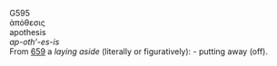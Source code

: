 <body>
  <p>G595<br>  ἀπόθεσις  <br> apothesis  <br><i>ap-oth‘-es-is </i><br>From <a href="g0659.htm">659</a>  a <i>laying</i> <i>aside</i> (literally or figuratively): - putting away (off).<br></p>
 </body>